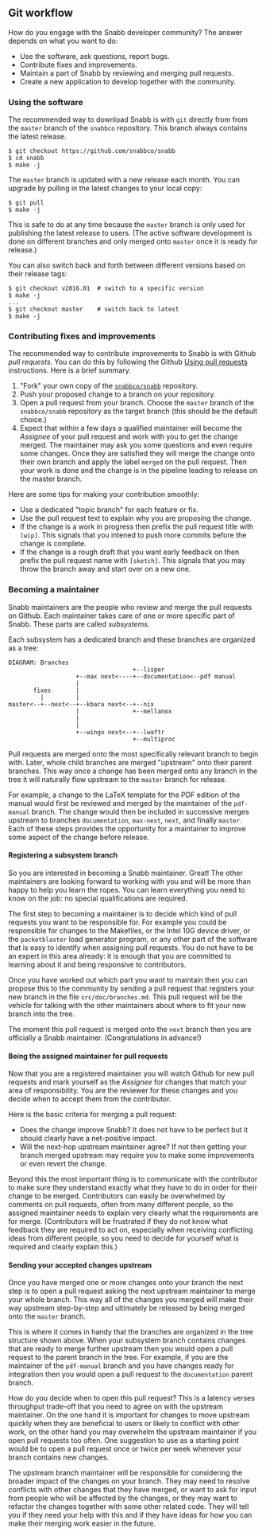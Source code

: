 ## Git workflow

How do you engage with the Snabb developer community? The answer depends on what you want to do:

- Use the software, ask questions, report bugs.
- Contribute fixes and improvements.
- Maintain a part of Snabb by reviewing and merging pull requests.
- Create a new application to develop together with the community.

### Using the software

The recommended way to download Snabb is with `git` directly
from from the `master` branch of the `snabbco` repository. This branch
always contains the latest release.

```
$ git checkout https://github.com/snabbco/snabb
$ cd snabb
$ make -j
```

The `master` branch is updated with a new release each month. You can
upgrade by pulling in the latest changes to your local copy:

```
$ git pull
$ make -j
```

This is safe to do at any time because the `master` branch is only
used for publishing the latest release to users. (The active software
development is done on different branches and only merged onto
`master` once it is ready for release.)

You can also switch back and forth between different versions based on
their release tags:

```
$ git checkout v2016.01  # switch to a specific version
$ make -j
...
$ git checkout master    # switch back to latest
$ make -j
```

### Contributing fixes and improvements

The recommended way to contribute improvements to Snabb is with Github *pull requests*. You can do this by following the Github [Using pull requests](https://help.github.com/articles/using-pull-requests/) instructions. Here is a brief summary.

1. "Fork" your own copy of the [`snabbco/snabb`](https://github.com/snabbco/snabb) repository.
2. Push your proposed change to a branch on your repository.
3. Open a pull request from your branch. Choose the `master` branch of the `snabbco/snabb` repository as the target branch (this should be the default choice.)
4. Expect that within a few days a qualified maintainer will become the *Assignee* of your pull request and work with you to get the change merged. The maintainer may ask you some questions and even require some changes. Once they are satisfied they will merge the change onto their own branch and apply the label `merged` on the pull request. Then your work is done and the change is in the pipeline leading to release on the master branch.

Here are some tips for making your contribution smoothly:

- Use a dedicated "topic branch" for each feature or fix.
- Use the pull request text to explain why you are proposing the change.
- If the change is a work in progress then prefix the pull request title with `[wip]`. This signals that you intened to push more commits before the change is complete.
- If the change is a rough draft that you want early feedback on then prefix the pull request name with `[sketch]`. This signals that you may throw the branch away and start over on a new one.

### Becoming a maintainer

Snabb maintainers are the people who review and merge the pull
requests on Github. Each maintainer takes care of one or more specific
part of Snabb. These parts are called *subsystems*.

Each subsystem has a dedicated branch and these branches are organized
as a tree:

    DIAGRAM: Branches
                                       +--lisper
                       +--max next<----+--documentation<--pdf manual
                       |
           fixes       |
             |         |
    master<--+--next<--+--kbara next<--+--nix
                       |               +--mellanox
                       |
                       |
                       +--wingo next<--+--lwaftr
                                       +--multiproc

Pull requests are merged onto the most specifically relevant branch to
begin with. Later, whole child branches are merged "upstream" onto
their parent branches. This way once a change has been merged onto any
branch in the tree it will naturally flow upstream to the `master`
branch for release.

For example, a change to the LaTeX template for the PDF edition of the
manual would first be reviewed and merged by the maintainer of the
`pdf-manual` branch. The change would then be included in successive
merges upstream to branches `documentation`, `max-next`, `next`, and
finally `master`. Each of these steps provides the opportunity for a
maintainer to improve some aspect of the change before release.

#### Registering a subsystem branch

So you are interested in becoming a Snabb maintainer. Great!
The other maintainers are looking forward to working with you and will
be more than happy to help you learn the ropes. You can learn
everything you need to know on the job: no special qualifications are
required.

The first step to becoming a maintainer is to decide which kind of
pull requests you want to be responsible for. For example you could be
responsible for changes to the Makefiles, or the Intel 10G device
driver, or the `packetblaster` load generator program, or any other
part of the software that is easy to identify when assigning pull
requests. You do not have to be an expert in this area already: it is
enough that you are committed to learning about it and being
responsive to contributors.

Once you have worked out which part you want to maintain then you can
propose this to the community by sending a pull request that registers
your new branch in the file `src/doc/branches.md`. This pull request
will be the vehicle for talking with the other maintainers about where
to fit your new branch into the tree.

The moment this pull request is merged onto the `next` branch then you
are officially a Snabb maintainer. (Congratulations in advance!)

#### Being the assigned maintainer for pull requests

Now that you are a registered maintainer you will watch Github for new
pull requests and mark yourself as the *Assignee* for changes that
match your area of responsibility. You are the reviewer for these
changes and you decide when to accept them from the contributor.

Here is the basic criteria for merging a pull request:

- Does the change improve Snabb? It does not have to be perfect
  but it should clearly have a net-positive impact.
- Will the next-hop upstream maintainer agree? If not then getting
  your branch merged upstream may require you to make some
  improvements or even revert the change.

Beyond this the most important thing is to communicate with the
contributor to make sure they understand exactly what they have to do
in order for their change to be merged. Contributors can easily be
overwhelmed by comments on pull requests, often from many different
people, so the assigned maintainer needs to explain very clearly what
the requirements are for merge. (Contributors will be frustrated if
they do not know what feedback they are required to act on, especially
when receiving conflicting ideas from different people, so you need to
decide for yourself what is required and clearly explain this.)

#### Sending your accepted changes upstream

Once you have merged one or more changes onto your branch the next
step is to open a pull request asking the next upstream maintainer to
merge your whole branch. This way all of the changes you merged will
make their way upstream step-by-step and ultimately be released by
being merged onto the `master` branch.

This is where it comes in handy that the branches are organized in the
tree structure shown above. When your subsystem branch contains
changes that are ready to merge further upstream then you would open a
pull request to the parent branch in the tree. For example, if you are
the maintainer of the `pdf-manual` branch and you have changes ready
for integration then you would open a pull request to the
`documentation` parent branch.

How do you decide when to open this pull request? This is a latency
verses throughput trade-off that you need to agree on with the
upstream maintainer. On the one hand it is important for changes to
move upstream quickly when they are beneficial to users or likely to
conflict with other work, on the other hand you may overwhelm the
upstream maintainer if you open pull requests too often. One
suggestion to use as a starting point would be to open a pull request
once or twice per week whenever your branch contains new changes.

The upstream branch maintainer will be responsible for considering the
broader impact of the changes on your branch. They may need to resolve
conflicts with other changes that they have merged, or want to ask for
input from people who will be affected by the changes, or they may
want to refactor the changes together with some other related code.
They will tell you if they need your help with this and if they have
ideas for how you can make their merging work easier in the future.


